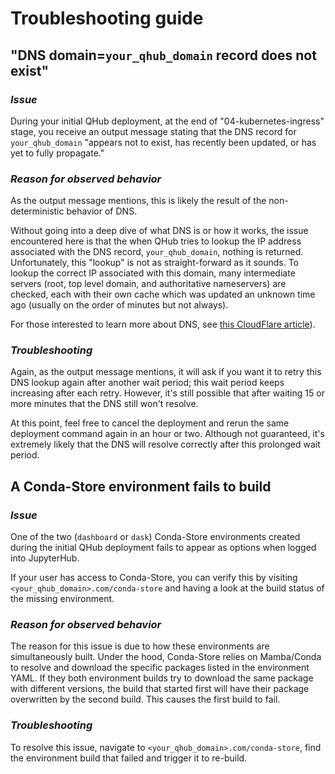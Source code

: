 # Troubleshooting guide

## "DNS domain=`your_qhub_domain` record does not exist"

### *Issue*
During your initial QHub deployment, at the end of "04-kubernetes-ingress" stage, you receive an output message stating that the DNS record for `your_qhub_domain` "appears not to exist, has recently been updated, or has yet to fully propagate."

### *Reason for observed behavior*
As the output message mentions, this is likely the result of the non-deterministic behavior of DNS.

Without going into a deep dive of what DNS is or how it works, the issue encountered here is that the when QHub tries to lookup the IP address associated with the DNS record, `your_qhub_domain`, nothing is returned. Unfortunately, this "lookup" is not as straight-forward as it sounds. To lookup the correct IP associated with this domain, many intermediate servers (root, top level domain, and authoritative nameservers) are checked, each with their own cache which was updated an unknown time ago (usually on the order of minutes but not always).

For those interested to learn more about DNS, see [this CloudFlare article](https://howdns.works/)).

### *Troubleshooting*
Again, as the output message mentions, it will ask if you want it to retry this DNS lookup again after another wait period; this wait period keeps increasing after each retry. However, it's still possible that after waiting 15 or more minutes that the DNS still won't resolve.

At this point, feel free to cancel the deployment and rerun the same deployment command again in an hour or two. Although not guaranteed, it's extremely likely that the DNS will resolve correctly after this prolonged wait period.


## A Conda-Store environment fails to build

### *Issue*
One of the two (`dashboard` or `dask`) Conda-Store environments created during the initial QHub deployment fails to appear as options when logged into JupyterHub.

If your user has access to Conda-Store, you can verify this by visiting `<your_qhub_domain>.com/conda-store` and having a look at the build status of the missing environment.

### *Reason for observed behavior*
The reason for this issue is due to how these environments are simultaneously built. Under the hood, Conda-Store relies on Mamba/Conda to resolve and download the specific packages listed in the environment YAML. If they both environment builds try to download the same package with different versions, the build that started first will have their package overwritten by the second build. This causes the first build to fail.

### *Troubleshooting*
To resolve this issue, navigate to `<your_qhub_domain>.com/conda-store`, find the environment build that failed and trigger it to re-build.
